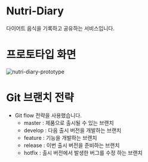 # Nutri-Diary
다이어트 음식을 기록하고 공유하는 서비스입니다.
# 프로토타입 화면
![nutri-diary-prototype](https://github.com/user-attachments/assets/ccbbc96a-027e-46e2-829e-f724056f5dff)
# Git 브랜치 전략
* Git flow 전략을 사용했습니다.
  * master : 제품으로 출시될 수 있는 브랜치
  * develop : 다음 출시 버전을 개발하는 브랜치
  * feature : 기능을 개발하는 브랜치
  * release : 이번 출시 버전을 준비하는 브랜치
  * hotfix : 출시 버전에서 발생한 버그를 수정 하는 브랜치
